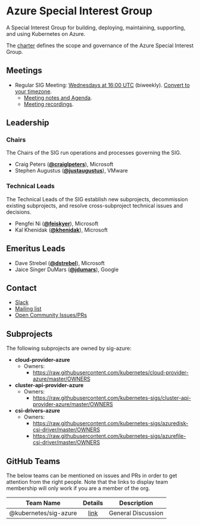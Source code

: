 <!---
This is an autogenerated file!

Please do not edit this file directly, but instead make changes to the
sigs.yaml file in the project root.

To understand how this file is generated, see https://git.k8s.io/community/generator/README.md
--->
# Azure Special Interest Group

A Special Interest Group for building, deploying, maintaining, supporting, and using Kubernetes on Azure.

The [charter](charter.md) defines the scope and governance of the Azure Special Interest Group.

## Meetings
* Regular SIG Meeting: [Wednesdays at 16:00 UTC](https://docs.google.com/document/d/1FQx0BPlkkl1Bn0c9ocVBxYIKojpmrS1CFP5h0DI68AE/edit) (biweekly). [Convert to your timezone](http://www.thetimezoneconverter.com/?t=16:00&tz=UTC).
  * [Meeting notes and Agenda](https://docs.google.com/document/d/1SpxvmOgHDhnA72Z0lbhBffrfe9inQxZkU9xqlafOW9k/edit).
  * [Meeting recordings](https://www.youtube.com/watch?v=yQLeUKi_dwg&list=PL69nYSiGNLP2JNdHwB8GxRs2mikK7zyc4).

## Leadership

### Chairs
The Chairs of the SIG run operations and processes governing the SIG.

* Craig Peters (**[@craiglpeters](https://github.com/craiglpeters)**), Microsoft
* Stephen Augustus (**[@justaugustus](https://github.com/justaugustus)**), VMware

### Technical Leads
The Technical Leads of the SIG establish new subprojects, decommission existing
subprojects, and resolve cross-subproject technical issues and decisions.

* Pengfei Ni (**[@feiskyer](https://github.com/feiskyer)**), Microsoft
* Kal Khenidak (**[@khenidak](https://github.com/khenidak)**), Microsoft

## Emeritus Leads

* Dave Strebel (**[@dstrebel](https://github.com/dstrebel)**), Microsoft
* Jaice Singer DuMars (**[@jdumars](https://github.com/jdumars)**), Google

## Contact
* [Slack](https://kubernetes.slack.com/messages/sig-azure)
* [Mailing list](https://groups.google.com/forum/#!forum/kubernetes-sig-azure)
* [Open Community Issues/PRs](https://github.com/kubernetes/community/labels/sig%2Fazure)

## Subprojects

The following subprojects are owned by sig-azure:
- **cloud-provider-azure**
  - Owners:
    - https://raw.githubusercontent.com/kubernetes/cloud-provider-azure/master/OWNERS
- **cluster-api-provider-azure**
  - Owners:
    - https://raw.githubusercontent.com/kubernetes-sigs/cluster-api-provider-azure/master/OWNERS
- **csi-drivers-azure**
  - Owners:
    - https://raw.githubusercontent.com/kubernetes-sigs/azuredisk-csi-driver/master/OWNERS
    - https://raw.githubusercontent.com/kubernetes-sigs/azurefile-csi-driver/master/OWNERS

## GitHub Teams

The below teams can be mentioned on issues and PRs in order to get attention from the right people.
Note that the links to display team membership will only work if you are a member of the org.

| Team Name | Details | Description |
| --------- |:-------:| ----------- |
| @kubernetes/sig-azure | [link](https://github.com/orgs/kubernetes/teams/sig-azure) | General Discussion |

<!-- BEGIN CUSTOM CONTENT -->

<!-- END CUSTOM CONTENT -->
